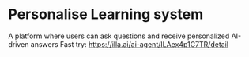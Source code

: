# Personalise Learning system
A platform where users can ask questions and receive personalized AI-driven answers
Fast try: https://illa.ai/ai-agent/ILAex4p1C7TR/detail
